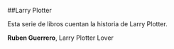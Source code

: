 ##Larry Plotter

Esta serie de libros cuentan la historia de Larry Plotter.

**Ruben Guerrero**, Larry Plotter Lover
